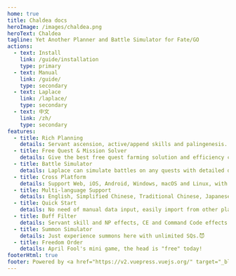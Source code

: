 ```yaml
---
home: true
title: Chaldea docs
heroImage: /images/chaldea.png
heroText: Chaldea
tagline: Yet Another Planner and Battle Simulator for Fate/GO
actions:
  - text: Install
    link: /guide/installation
    type: primary
  - text: Manual
    link: /guide/
    type: secondary
  - text: Laplace
    link: /laplace/
    type: secondary
  - text: 中文
    link: /zh/
    type: secondary
features:
  - title: Rich Planning
    details: Servant ascension, active/append skills and palingenesis. Limit events, main story, exchange tickets and more to explore.
  - title: Free Quest & Mission Solver
    details: Give the best free quest farming solution and efficiency comparison for item demands and master/event missions.
  - title: Battle Simulator
    details: Laplace can simulate battles on any quests with detailed damage/NP/star calculation, help building your 3T farming team.
  - title: Cross Platform
    details: Support Web, iOS, Android, Windows, macOS and Linux, with multi-device synchronization. Plan your chaldea everywhere.
  - title: Multi-language Support
    details: English, Simplified Chinese, Traditional Chinese, Japanese and Korean. Spanish and Arabic for UI is partially supported for UI.
  - title: Quick Start
    details: No need of manual data input, easily import from other platforms, screenshots and game directly.
  - title: Buff Filter
    details: Servant skill and NP effects, CE and Command Code effects filter.
  - title: Summon Simulator
    details: Just experience summons here with unlimited SQs.😈
  - title: Freedom Order
    details: April Fool's mini game, the head is "free" today!
footerHtml: true
footer: Powered by <a href="https://v2.vuepress.vuejs.org/" target="_blank">Vuepress</a> <br> Copyright © 2021-present narumi | MIT License
---
```

